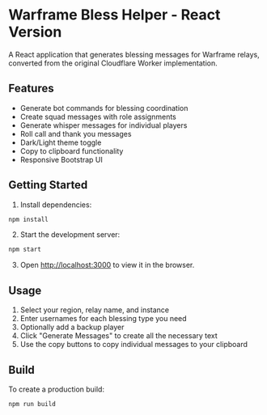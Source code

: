 # Warframe Bless Helper - React Version

A React application that generates blessing messages for Warframe relays, converted from the original Cloudflare Worker implementation.

## Features

- Generate bot commands for blessing coordination
- Create squad messages with role assignments
- Generate whisper messages for individual players
- Roll call and thank you messages
- Dark/Light theme toggle
- Copy to clipboard functionality
- Responsive Bootstrap UI

## Getting Started

1. Install dependencies:
```bash
npm install
```

2. Start the development server:
```bash
npm start
```

3. Open [http://localhost:3000](http://localhost:3000) to view it in the browser.

## Usage

1. Select your region, relay name, and instance
2. Enter usernames for each blessing type you need
3. Optionally add a backup player
4. Click "Generate Messages" to create all the necessary text
5. Use the copy buttons to copy individual messages to your clipboard

## Build

To create a production build:
```bash
npm run build
```